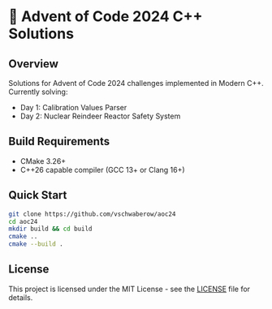 # 🎄 Advent of Code 2024 C++ Solutions

## Overview
Solutions for Advent of Code 2024 challenges implemented in Modern C++. Currently solving:
- Day 1: Calibration Values Parser
- Day 2: Nuclear Reindeer Reactor Safety System

## Build Requirements
- CMake 3.26+
- C++26 capable compiler (GCC 13+ or Clang 16+)

## Quick Start

```bash
git clone https://github.com/vschwaberow/aoc24
cd aoc24
mkdir build && cd build
cmake ..
cmake --build .
```

## License

This project is licensed under the MIT License - see the [LICENSE](LICENSE) file for details.
```

